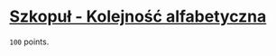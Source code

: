 # [Szkopuł - Kolejność alfabetyczna](https://szkopul.edu.pl/problemset/problem/fg5JRV8HsVDCgcunJceYS3Gq/site/?key=statement)

`100` points.
